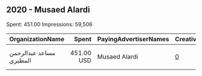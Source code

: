 ## 2020 - Musaed Alardi 
Spent: 451.00
Impressions: 59,506

|OrganizationName|Spent|PayingAdvertiserNames|CreativeUrls|Impressions|Genders|AgeBrackets|CountryCodes|BillingAddresses|CandidateBallotInformation|
|:---|---:|:---|:---|---:|:---|:---|:---|:---|:---|
|مساعد عبدالرحمن المطيري|451.00 USD|Musaed Alardi|[0](https://www.snap.com/political-ads/asset/638a1eae8bc19e3a11a11e9db9702bc5d268c518cee8e24f242212a8c428a54a?mediaType=mp4)|59,506||21+|kuwait|"Building no 6, Block 10, Street 15,Fahaheel,63010,KW"|Mosaed Abdulrahman Al Mutairi|
